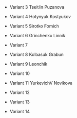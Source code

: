 * Variant 3 Tseitlin Puzanova

* Variant 4 Hotynyuk Kostyukov

* Variant 5 Sirotko Fomich

* Variant 6 Grinchenko Linnik

* Variant 7 

* Variant 8 Kolbasuk Grabun

* Variant 9 Leonchik

* Variant 10

* Variant 11 YurkevichV Novikova

* Variant 12

* Variant 13

* Variant 14
